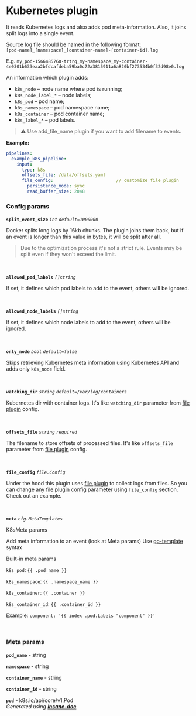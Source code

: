 # Kubernetes plugin
It reads Kubernetes logs and also adds pod meta-information. Also, it joins split logs into a single event.

Source log file should be named in the following format:<br> `[pod-name]_[namespace]_[container-name]-[container-id].log`

E.g. `my_pod-1566485760-trtrq_my-namespace_my-container-4e0301b633eaa2bfdcafdeba59ba0c72a3815911a6a820bf273534b0f32d98e0.log`

An information which plugin adds:
* `k8s_node` – node name where pod is running;
* `k8s_node_label_*` – node labels;
* `k8s_pod` – pod name;
* `k8s_namespace` – pod namespace name;
* `k8s_container` – pod container name;
* `k8s_label_*` – pod labels.

> ⚠ Use add_file_name plugin if you want to add filename to events.

**Example:**
```yaml
pipelines:
  example_k8s_pipeline:
    input:
      type: k8s
      offsets_file: /data/offsets.yaml
      file_config:                        // customize file plugin
        persistence_mode: sync
        read_buffer_size: 2048
```

### Config params
**`split_event_size`** *`int`* *`default=1000000`* 

Docker splits long logs by 16kb chunks. The plugin joins them back, but if an event is longer than this value in bytes, it will be split after all.
> Due to the optimization process it's not a strict rule. Events may be split even if they won't exceed the limit.

<br>

**`allowed_pod_labels`** *`[]string`* 

If set, it defines which pod labels to add to the event, others will be ignored.

<br>

**`allowed_node_labels`** *`[]string`* 

If set, it defines which node labels to add to the event, others will be ignored.

<br>

**`only_node`** *`bool`* *`default=false`* 

Skips retrieving Kubernetes meta information using Kubernetes API and adds only `k8s_node` field.

<br>

**`watching_dir`** *`string`* *`default=/var/log/containers`* 

Kubernetes dir with container logs. It's like `watching_dir` parameter from [file plugin](/plugin/input/file/README.md) config.

<br>

**`offsets_file`** *`string`* *`required`* 

The filename to store offsets of processed files. It's like `offsets_file` parameter from [file plugin](/plugin/input/file/README.md) config.

<br>

**`file_config`** *`file.Config`* 

Under the hood this plugin uses [file plugin](/plugin/input/file/README.md) to collect logs from files. So you can change any [file plugin](/plugin/input/file/README.md) config parameter using `file_config` section. Check out an example.

<br>

**`meta`** *`cfg.MetaTemplates`* 

K8sMeta params

Add meta information to an event (look at Meta params)
Use [go-template](https://pkg.go.dev/text/template) syntax

Built-in meta params

`k8s_pod`: `{{ .pod_name }}`

`k8s_namespace`: `{{ .namespace_name }}`

`k8s_container`: `{{ .container }}`

`k8s_container_id`: `{{ .container_id }}`

Example: ```component: '{{ index .pod.Labels "component" }}'```

<br>


### Meta params
**`pod_name`** - string

**`namespace`** - string

**`container_name`** - string

**`container_id`** - string

**`pod`** - k8s.io/api/core/v1.Pod
<br>*Generated using [__insane-doc__](https://github.com/vitkovskii/insane-doc)*